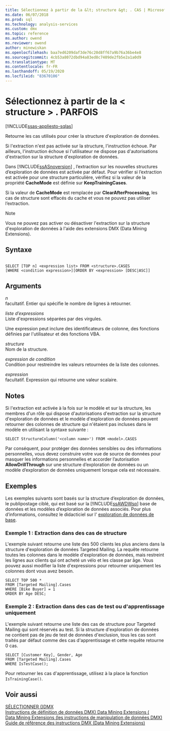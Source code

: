 ```yaml
---
title: Sélectionnez à partir de la &lt; structure &gt; . CAS | Microsoft Docs
ms.date: 06/07/2018
ms.prod: sql
ms.technology: analysis-services
ms.custom: dmx
ms.topic: reference
ms.author: owend
ms.reviewer: owend
author: minewiskan
ms.openlocfilehash: baa7ed6209daf3de76c20d8ff67a9b76a36be4e8
ms.sourcegitcommit: 4cb53a8072dbd94a83ed8c7409de2fb5e2a1a0d9
ms.translationtype: MT
ms.contentlocale: fr-FR
ms.lasthandoff: 05/19/2020
ms.locfileid: "83670106"
---
```

# <a name="select-from-ltstructuregtcases"></a>Sélectionnez à partir de la &lt; structure &gt; . PARFOIS
[!INCLUDE[ssas-appliesto-sqlas](../includes/ssas-appliesto-sqlas.md)]

  Retourne les cas utilisés pour créer la structure d'exploration de données.  
  
 Si l'extraction n'est pas activée sur la structure, l'instruction échoue. Par ailleurs, l'instruction échoue si l'utilisateur ne dispose pas d'autorisations d'extraction sur la structure d'exploration de données.  
  
 Dans [!INCLUDE[ssASnoversion](../includes/ssasnoversion-md.md)] , l’extraction sur les nouvelles structures d’exploration de données est activée par défaut. Pour vérifier si l’extraction est activée pour une structure particulière, vérifiez si la valeur de la propriété **CacheMode** est définie sur **KeepTrainingCases**.  
  
 Si la valeur de **CacheMode** est remplacée par **ClearAfterProcessing**, les cas de structure sont effacés du cache et vous ne pouvez pas utiliser l’extraction.  
  
> [!NOTE]  
>  Vous ne pouvez pas activer ou désactiver l'extraction sur la structure d'exploration de données à l'aide des extensions DMX (Data Mining Extensions).  
  
## <a name="syntax"></a>Syntaxe  
  
```  
  
SELECT [TOP n] <expression list> FROM <structure>.CASES  
[WHERE <condition expression>][ORDER BY <expression> [DESC|ASC]]  
```  
  
## <a name="arguments"></a>Arguments  
 *n*  
 facultatif. Entier qui spécifie le nombre de lignes à retourner.  
  
 *liste d’expressions*  
 Liste d'expressions séparées par des virgules.  
  
 Une expression peut inclure des identificateurs de colonne, des fonctions définies par l'utilisateur et des fonctions VBA.  
  
 *structure*  
 Nom de la structure.  
  
 *expression de condition*  
 Condition pour restreindre les valeurs retournées de la liste des colonnes.  
  
 *expression*  
 facultatif. Expression qui retourne une valeur scalaire.  
  
## <a name="remarks"></a>Notes  
 Si l'extraction est activée à la fois sur le modèle et sur la structure, les membres d'un rôle qui dispose d'autorisations d'extraction sur la structure d'exploration de données et le modèle d'exploration de données peuvent retourner des colonnes de structure qui n'étaient pas incluses dans le modèle en utilisant la syntaxe suivante :  
  
```  
SELECT StructureColumn('<column name>') FROM <model>.CASES  
```  
  
 Par conséquent, pour protéger des données sensibles ou des informations personnelles, vous devez construire votre vue de source de données pour masquer les informations personnelles et accorder l’autorisation **AllowDrillThrough** sur une structure d’exploration de données ou un modèle d’exploration de données uniquement lorsque cela est nécessaire.  
  
## <a name="examples"></a>Exemples  
 Les exemples suivants sont basés sur la structure d’exploration de données, le publipostage ciblé, qui est basé sur la [!INCLUDE[ssAWDWsp](../includes/ssawdwsp-md.md)] base de données et les modèles d’exploration de données associés. Pour plus d’informations, consultez le didacticiel sur l' [exploration de données de base](https://msdn.microsoft.com/library/6602edb6-d160-43fb-83c8-9df5dddfeb9c).  
  
### <a name="example-1-drill-through-to-structure-cases"></a>Exemple 1 : Extraction dans des cas de structure  
 L'exemple suivant retourne une liste des 500 clients les plus anciens dans la structure d'exploration de données Targeted Mailing. La requête retourne toutes les colonnes dans le modèle d'exploration de données, mais restreint les lignes aux clients qui ont acheté un vélo et les classe par âge. Vous pouvez aussi modifier la liste d'expressions pour retourner uniquement les colonnes dont vous avez besoin.  
  
```  
SELECT TOP 500 *  
FROM [Targeted Mailing].Cases  
WHERE [Bike Buyer] = 1  
ORDER BY Age DESC;  
```  
  
### <a name="example-2-drillthrough-to-test-or-training-cases-only"></a>Exemple 2 : Extraction dans des cas de test ou d'apprentissage uniquement  
 L'exemple suivant retourne une liste des cas de structure pour Targeted Mailing qui sont réservés au test. Si la structure d'exploration de données ne contient pas de jeu de test de données d'exclusion, tous les cas sont traités par défaut comme des cas d'apprentissage et cette requête retourne 0 cas.  
  
```  
SELECT [Customer Key], Gender, Age  
FROM [Targeted Mailing].Cases  
WHERE IsTestCase();  
```  
  
 Pour retourner les cas d'apprentissage, utilisez à la place la fonction `IsTrainingCase()`.  
  
## <a name="see-also"></a>Voir aussi  
 [SÉLECTIONNER &#40;&#41;DMX](../dmx/select-dmx.md)   
 [Instructions de définition de données DMX&#41; Data Mining Extensions &#40;](../dmx/dmx-statements-data-definition.md)   
 [Data Mining Extensions &#40;les instructions de manipulation de données DMX&#41;](../dmx/dmx-statements-data-manipulation.md)   
 [Guide de référence des instructions DMX &#40;Data Mining Extensions&#41;](../dmx/data-mining-extensions-dmx-statements.md)  
  
  
